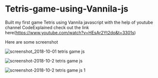 # Tetris-game-using-Vannila-js
Built my first game Tetris using Vannila javascript with the help of youtube channel CodeExplained check out the link here(https://www.youtube.com/watch?v=HEsAr2Yt2do&t=3301s) 

Here are some screenshot

![screenshot_2018-10-01 tetris game js](https://user-images.githubusercontent.com/28669827/46311537-2641e900-c5e0-11e8-824a-82462c208c54.png)

![screenshot-2018-10-2 tetris game js](https://user-images.githubusercontent.com/28669827/46311665-92bce800-c5e0-11e8-9228-70860e6aa147.png)

![screenshot-2018-10-2 tetris game js 1](https://user-images.githubusercontent.com/28669827/46311820-f8a96f80-c5e0-11e8-9191-eb97d2087da4.png)

